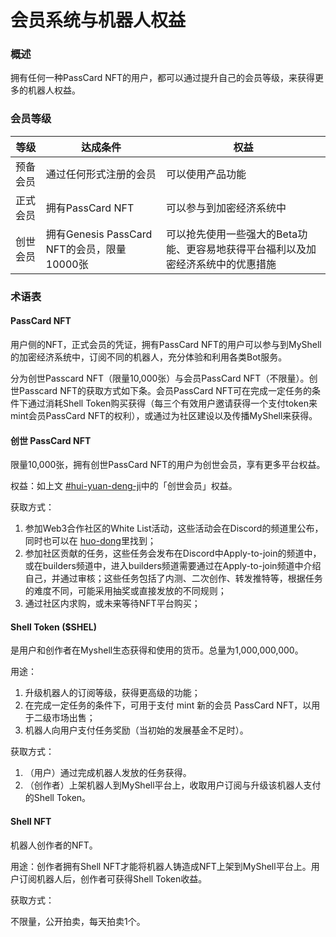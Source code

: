 # 会员系统与机器人权益

### 概述

拥有任何一种PassCard NFT的用户，都可以通过提升自己的会员等级，来获得更多的机器人权益。

### 会员等级

| 等级   | 达成条件                               | 权益                                         |
| ---- | ---------------------------------- | ------------------------------------------ |
| 预备会员 | 通过任何形式注册的会员                        | 可以使用产品功能                                   |
| 正式会员 | 拥有PassCard NFT                     | 可以参与到加密经济系统中                               |
| 创世会员 | 拥有Genesis PassCard NFT的会员，限量10000张 | 可以抢先使用一些强大的Beta功能、更容易地获得平台福利以及加密经济系统中的优惠措施 |

### 术语表

#### **PassCard NFT**

用户侧的NFT，正式会员的凭证，拥有PassCard NFT的用户可以参与到MyShell的加密经济系统中，订阅不同的机器人，充分体验和利用各类Bot服务。

分为创世Passcard NFT（限量10,000张）与会员PassCard NFT（不限量）。创世Passcard NFT的获取方式如下条。会员PassCard NFT可在完成一定任务的条件下通过消耗Shell Token购买获得（每三个有效用户邀请获得一个支付token来mint会员PassCard NFT的权利），或通过为社区建设以及传播MyShell来获得。

#### 创世 PassCard NFT

限量10,000张，拥有创世PassCard NFT的用户为创世会员，享有更多平台权益。

权益：如上文 [#hui-yuan-deng-ji](hui-yuan-xi-tong-yu-ji-qi-ren-quan-yi.md#hui-yuan-deng-ji "mention")中的「创世会员」权益。

获取方式：

1. 参加Web3合作社区的White List活动，这些活动会在Discord的频道里公布，同时也可以在 [huo-dong](../huo-dong/ "mention")里找到；
2. 参加社区贡献的任务，这些任务会发布在Discord中Apply-to-join的频道中，或在builders频道中，进入builders频道需要通过在Apply-to-join频道中介绍自己，并通过审核；这些任务包括了内测、二次创作、转发推特等，根据任务的难度不同，可能采用抽奖或直接发放的不同规则；
3. 通过社区内求购，或未来等待NFT平台购买；

#### Shell Token ($SHEL)

是用户和创作者在Myshell生态获得和使用的货币。总量为1,000,000,000。

用途：

1. 升级机器人的订阅等级，获得更高级的功能；
2. 在完成一定任务的条件下，可用于支付 mint 新的会员 PassCard NFT，以用于二级市场出售；
3. 机器人向用户支付任务奖励（当初始的发展基金不足时）。

获取方式：

1. （用户）通过完成机器人发放的任务获得。
2. （创作者）上架机器人到MyShell平台上，收取用户订阅与升级该机器人支付的Shell Token。

#### Shell NFT

机器人创作者的NFT。

用途：创作者拥有Shell NFT才能将机器人铸造成NFT上架到MyShell平台上。用户订阅机器人后，创作者可获得Shell Token收益。

获取方式：

不限量，公开拍卖，每天拍卖1个。

